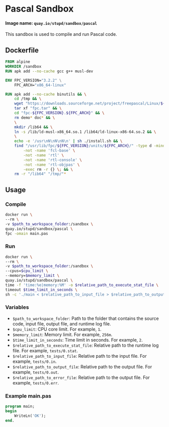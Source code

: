 # Pascal Sandbox
#### Image name: `quay.io/stupd/sandbox/pascal`

This sandbox is used to compile and run Pascal code.

## Dockerfile
```Dockerfile
FROM alpine
WORKDIR /sandbox
RUN apk add --no-cache gcc g++ musl-dev

ENV FPC_VERSION="3.2.2" \
    FPC_ARCH="x86_64-linux"

RUN apk add --no-cache binutils && \
    cd /tmp && \
    wget "https://downloads.sourceforge.net/project/freepascal/Linux/${FPC_VERSION}/fpc-${FPC_VERSION}.${FPC_ARCH}.tar" -O fpc.tar && \
    tar xf "fpc.tar" && \
    cd "fpc-${FPC_VERSION}.${FPC_ARCH}" && \
    rm demo* doc* && \
    \
    mkdir /lib64 && \
    ln -s /lib/ld-musl-x86_64.so.1 /lib64/ld-linux-x86-64.so.2 && \
    \
    echo -e '/usr\nN\nN\nN\n' | sh ./install.sh && \
    find "/usr/lib/fpc/${FPC_VERSION}/units/${FPC_ARCH}/" -type d -mindepth 1 -maxdepth 1 \
        -not -name 'fcl-base' \
        -not -name 'rtl' \
        -not -name 'rtl-console' \
        -not -name 'rtl-objpas' \
        -exec rm -r {} \; && \
    rm -r "/lib64" "/tmp/"*
```

## Usage

### Compile
```bash
docker run \
--rm \
-v $path_to_workspace_folder:/sandbox \
quay.io/stupd/sandbox/pascal \
fpc -omain main.pas
```

### Run
```bash
docker run \
--rm \
-v $path_to_workspace_folder:/sandbox \
--cpus=$cpu_limit \
--memory=$memory_limit \
quay.io/stupd/sandbox/pascal \
time -f 'time:%e|memory:%M' -o $relative_path_to_execute_stat_file \
timeout $time_limit_in_seconds \
sh -c './main < $relative_path_to_input_file > $relative_path_to_output_file 2> $relative_path_to_error_file'
```

### Variables
- `$path_to_workspace_folder`: Path to the folder that contains the source code, input file, output file, and runtime log file.
- `$cpu_limit`: CPU core limit. For example, `1`.
- `$memory_limit`: Memory limit. For example, `256m`.
- `$time_limit_in_seconds`: Time limit in seconds. For example, `2`.
- `$relative_path_to_execute_stat_file`: Relative path to the runtime log file. For example, `tests/0.stat`.
- `$relative_path_to_input_file`: Relative path to the input file. For example, `tests/0.in`.
- `$relative_path_to_output_file`: Relative path to the output file. For example, `tests/0.out`.
- `$relative_path_to_error_file`: Relative path to the output file. For example, `tests/0.err`.

### Example main.pas
```pascal
program main;
begin
	WriteLn('OK');
end.
```